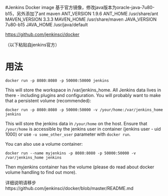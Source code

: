 #Jenkins Docker image
基于官方镜像，修改java版本为oracle-java-7u80-b15，另外添加了ant maven
ANT_VERSION 1.9.6
ANT_HOME /usr/share/ant
MAVEN_VERSION 3.3.3
MAVEN_HOME /usr/share/maven
JAVA_VERSION 7u80-b15
JAVA_HOME /usr/java/default


 https://github.com/jenkinsci/docker

（以下粘贴自jenkins官方）

# 用法

```
docker run -p 8080:8080 -p 50000:50000 jenkins
```

This will store the workspace in /var/jenkins_home. All Jenkins data lives in there - including plugins and configuration.
You will probably want to make that a persistent volume (recommended):

```
docker run -p 8080:8080 -p 50000:50000 -v /your/home:/var/jenkins_home jenkins
```

This will store the jenkins data in `/your/home` on the host.
Ensure that `/your/home` is accessible by the jenkins user in container (jenkins user - uid 1000) or use `-u some_other_user` parameter with `docker run`.


You can also use a volume container:

```
docker run --name myjenkins -p 8080:8080 -p 50000:50000 -v /var/jenkins_home jenkins
```

Then myjenkins container has the volume (please do read about docker volume handling to find out more).

详细说明请移步https://github.com/jenkinsci/docker/blob/master/README.md
